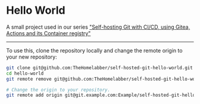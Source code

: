 # Hello World
A small project used in our series ["Self-hosting Git with CI/CD, using Gitea, Actions and its Container registry"](https://thehomelabber.com/guides/self-hosted-git-ci-cd)

---

To use this, clone the repository locally and change the remote origin to your new repository:
```bash
git clone git@github.com:TheHomelabber/self-hosted-git-hello-world.git -o hello-world
cd hello-world
git remote remove git@github.com:TheHomelabber/self-hosted-git-hello-world.git

# Change the origin to your repository.
git remote add origin git@git.example.com:Example/self-hosted-git-hello-world.git
```
